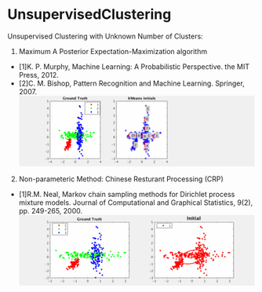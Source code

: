 # UnsupervisedClustering

Unsupervised Clustering with Unknown Number of Clusters:

1. Maximum A Posterior Expectation-Maximization algorithm
* [1]K. P. Murphy, Machine Learning: A Probabilistic Perspective. the MIT Press, 2012.
* [2]C. M. Bishop, Pattern Recognition and Machine Learning. Springer, 2007.
![MAPEM_Demo](./MAPEM_alg_demo.gif)

2. Non-parameteric Method: Chinese Resturant Processing (CRP)
* [1]R.M. Neal, Markov chain sampling methods for Dirichlet process mixture models. Journal of Computational and Graphical Statistics, 9(2), pp. 249-265, 2000.
![CRP_Demo](./CRP_alg_demo.gif)
